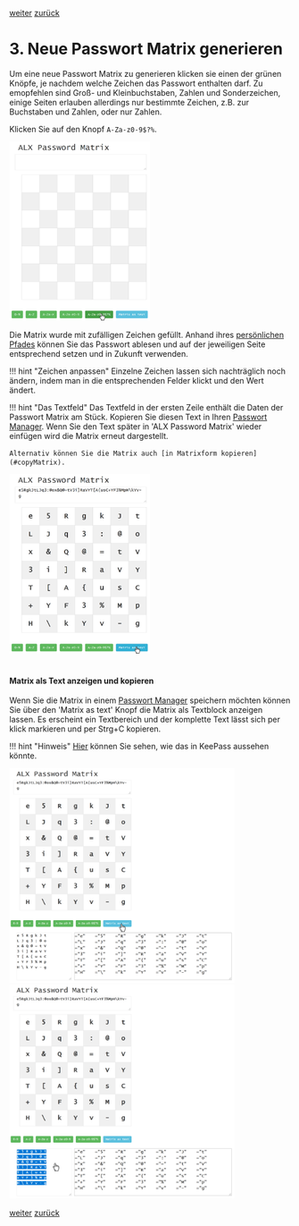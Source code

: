 <a class="nav-button pull-right" href="../PasswordMatrix_5">weiter</a>
<a class="nav-button pull-left" href="../PasswordMatrix_3">zurück</a>
<br>

# 3. Neue Passwort Matrix generieren

Um eine neue Passwort Matrix zu generieren klicken sie einen der grünen Knöpfe, je nachdem welche Zeichen das Passwort enthalten darf. Zu emopfehlen sind Groß- und Kleinbuchstaben, Zahlen und Sonderzeichen, einige Seiten erlauben allerdings nur bestimmte Zeichen, z.B. zur Buchstaben und Zahlen, oder nur Zahlen.

Klicken Sie auf den Knopf `A-Za-z0-9$?%`.

<img class="shadow" src="../../../images/passwordMatrix02.PNG" width="50%">

Die Matrix wurde mit zufälligen Zeichen gefüllt. Anhand ihres [persönlichen Pfades](PasswordMatrix_3.md) können Sie das Passwort ablesen und auf der jeweiligen Seite entsprechend setzen und in Zukunft verwenden.

!!! hint "Zeichen anpassen"
    Einzelne Zeichen lassen sich nachträglich noch ändern, indem man in die entsprechenden Felder klickt und den Wert ändert.

!!! hint "Das Textfeld"
    Das Textfeld in der ersten Zeile enthält die Daten der Passwort Matrix am Stück. Kopieren Sie diesen Text in Ihren [Passwort Manager](KeePass_1.md). Wenn Sie den Text später in 'ALX Password Matrix' wieder einfügen wird die Matrix erneut dargestellt.

    Alternativ können Sie die Matrix auch [in Matrixform kopieren](#copyMatrix).

<img class="shadow" src="../../../images/passwordMatrix03.PNG" width="50%">

<div id="copyMatrix">&nbsp;</div>

#### Matrix als Text anzeigen und kopieren

Wenn Sie die Matrix in einem [Passwort Manager](KeePass_1.md) speichern möchten können Sie über den 'Matrix as text' Knopf die Matrix als Textblock anzeigen lassen. Es erscheint ein Textbereich und der komplette Text lässt sich per klick markieren und per Strg+C kopieren.

!!! hint "Hinweis"
    [Hier](KeePass_3.md) können Sie sehen, wie das in KeePass aussehen könnte.

<img class="shadow" src="../../../images/passwordMatrix04.PNG" width="80%">

<img class="shadow" src="../../../images/passwordMatrix05.PNG" width="80%">


<a class="nav-button pull-right" href="../PasswordMatrix_5">weiter</a>
<a class="nav-button pull-left" href="../PasswordMatrix_3">zurück</a>
<br>
